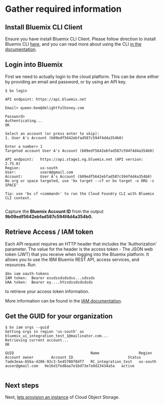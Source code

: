 # Gather required information

## Install Bluemix CLI Client

Ensure you have install Bluemix CLI Client. Please follow direction to install Bluemix CLI [here](https://console.bluemix.net/docs/cli/reference/bluemix_cli/all_versions.html#bluemix-cli-installer-downloads), and you can read more about using the CLI [in the documentation](https://console.bluemix.net/docs/cli/reference/bluemix_cli/bx_cli.html#bluemix_cli).

## Login into Bluemix

First we need to actually login to the cloud platform.  This can be done either by providing an email and password, or by using an API key.

```
$ bx login

API endpoint: https://api.bluemix.net

Email> queen-bee@delightfulhoney.com

Password>
Authenticating...
OK

Select an account (or press enter to skip):
1. User A's Account (b09edf5642ebfad587c594f4d4a354b0)

Enter a number> 1
Targeted account User A's Account (b09edf5642ebfad587c594f4d4a354b0)

API endpoint:   https://api.stage1.ng.bluemix.net (API version: 2.75.0)
Region:         us-south
User:           userA@gmail.com
Account:        User A's Account (b09edf5642ebfad587c594f4d4a354b0)
No org or space targeted, use 'bx target --cf or bx target -o ORG -s SPACE'

Tip: use 'bx cf <command>' to run the Cloud Foundry CLI with Bluemix CLI context.


```

Capture the **Bluemix Account ID** from the output **9b09edf5642ebfad587c594f4d4a354b0.**

## Retrieve Access / IAM token

Each API request requires an HTTP header that includes the 'Authorization’ parameter. The value for the header is the access token - The JSON web token \(JWT\) that you receive when logging into the Bluemix platform. It allows you to use the IBM Bluemix REST API, access services, and resources. Run

```
$bx iam oauth-tokens
IAM token:  Bearer essdssdsdsdss...sdssds
UAA token:  Bearer ey....hYzsdssdsdsdsds
```

to retrieve your access token information.

More information can be found in the [IAM documentation](https://console.bluemix.net/docs/iam/iamuserinv.html\#iamuserinv).


## Get the GUID for your organization

```
$ bx iam orgs --guid
Getting orgs in region 'us-south' as bluemix_ui_integration_test_1@mailinator.com...
Retrieving current account...
OK

GUID                                   Name                  Region     Account owner        Account ID                         Status
7ade3eaa-656a-4206-92c3-5e45708f8df7   RC_integration_test   us-south   auser@gmail.com   9e16d1fed8aa7e1bd73e7a9d23434a5a   active


```
## Next steps
Next, [lets provision an instance](provisioning-cos-service-instance.html) of Cloud Object Storage.
